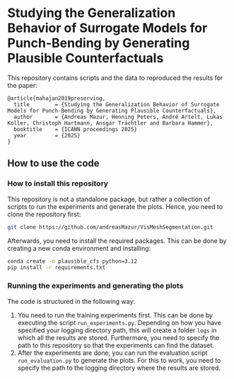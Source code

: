
# Studying the Generalization Behavior of Surrogate Models for Punch-Bending by Generating Plausible Counterfactuals

This repository contains scripts and the data to reproduced the results for the paper:

```
@article{mahajan2019preserving,
  title        = {Studying the Generalization Behavior of Surrogate Models for Punch-Bending by Generating Plausible Counterfactuals},
  author       = {Andreas Mazur, Henning Peters, André Artelt, Lukas Koller, Christoph Hartmann, Ansgar Trächtler and Barbara Hammer},
  booktitle    = {ICANN proceedings 2025}
  year         = {2025}
}
```

## How to use the code

### How to install this repository

This repository is not a standalone package, but rather a collection of scripts to run the experiments and generate the
plots. Hence, you need to clone the repository first:

```bash
git clone https://github.com/andreasMazur/VisMeshSegmentation.git
```

Afterwards, you need to install the required packages. This can be done by creating a new conda environment and
installing:

```bash
conda create -n plausible_cfs python=3.12
pip install -r requirements.txt
```

### Running the experiments and generating the plots

The code is structured in the following way:
1. You need to run the training experiments first. This can be done by executing the script `run_experiments.py`.
   Depending on how you have specified your logging directory path, this will create a folder `logs` in which all the
   results are stored. Furthermore, you need to specify the path to this repository so that the experiments can find the
   dataset.
2. After the experiments are done, you can run the evaluation script `run_evaluation.py` to generate the plots. For this
   to work, you need to specify the path to the logging directory where the results are stored.
